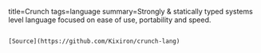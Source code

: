 title=Crunch
tags=language
summary=Strongly & statically typed systems level language focused on ease of use, portability and speed.
~~~~~~

[Source](https://github.com/Kixiron/crunch-lang)

